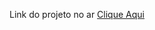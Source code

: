 Link do projeto no ar <a href="https://felipe-bueno04.github.io/Atividade1_SENAI-PaginaPessoal/">Clique Aqui<a/>
